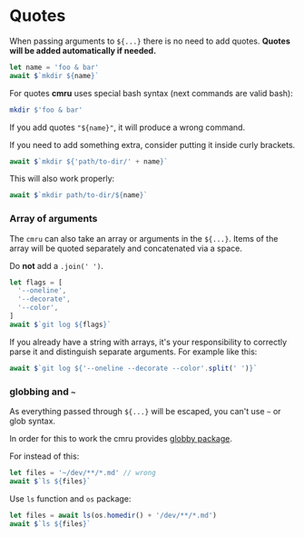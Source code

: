 # Quotes

When passing arguments to `${...}` there is no need to add quotes. **Quotes will 
be added automatically if needed.**

```js
let name = 'foo & bar'
await $`mkdir ${name}`
```

For quotes **cmru** uses special bash syntax (next commands are valid bash):

```bash
mkdir $'foo & bar'
```

If you add quotes `"${name}"`, it will produce a wrong command. 

If you need to add something extra, consider putting it inside curly brackets.

```js
await $`mkdir ${'path/to-dir/' + name}`
```

This will also work properly:

```js
await $`mkdir path/to-dir/${name}`
```

### Array of arguments

The `cmru` can also take an array or arguments in the `${...}`. Items of the array
will be quoted separately and concatenated via a space. 

Do **not** add a `.join(' ')`.

```js
let flags = [
  '--oneline',
  '--decorate',
  '--color',
]
await $`git log ${flags}`
```

If you already have a string with arrays, it's your responsibility
to correctly parse it and distinguish separate arguments. For example like this:

```js
await $`git log ${'--oneline --decorate --color'.split(' ')}`
```

### globbing and `~`

As everything passed through `${...}` will be escaped, you can't use `~` or glob
syntax. 

In order for this to work the cmru provides 
[globby package](./globals.md#globby-package).

For instead of this:

```js
let files = '~/dev/**/*.md' // wrong
await $`ls ${files}`
```

Use `ls` function and `os` package:

```js
let files = await ls(os.homedir() + '/dev/**/*.md')
await $`ls ${files}`
```


